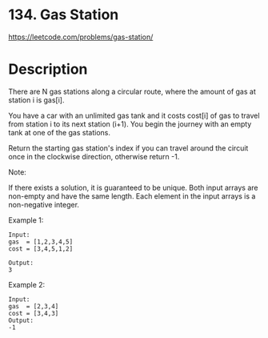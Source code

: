 # 134. Gas Station

https://leetcode.com/problems/gas-station/

# Description

There are N gas stations along a circular route, where the amount of gas at station i is gas[i].

You have a car with an unlimited gas tank and it costs cost[i] of gas to travel from station i to its next station (i+1). You begin the journey with an empty tank at one of the gas stations.

Return the starting gas station's index if you can travel around the circuit once in the clockwise direction, otherwise return -1.

Note:

If there exists a solution, it is guaranteed to be unique.
Both input arrays are non-empty and have the same length.
Each element in the input arrays is a non-negative integer.

Example 1:

```
Input:
gas  = [1,2,3,4,5]
cost = [3,4,5,1,2]

Output:
3
```

Example 2:

```
Input:
gas  = [2,3,4]
cost = [3,4,3]
Output:
-1
```
